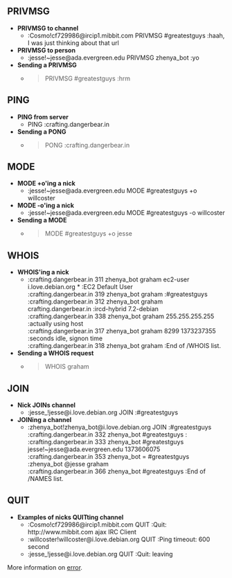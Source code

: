 
PRIVMSG
-------
   - **PRIVMSG to channel**
      - :Cosmo\!cf729986@ircip1\.mibbit\.com PRIVMSG \#greatestguys :haah, I was just thinking about that url
   - **PRIVMSG to person**
      - :jesse\!~jesse@ada\.evergreen\.edu PRIVMSG zhenya\_bot :yo
   - **Sending a PRIVMSG**
      - > PRIVMSG \#greatestguys :hrm

PING
----
   - **PING from server**
      - PING :crafting\.dangerbear\.in
   - **Sending a PONG**
      - > PONG :crafting\.dangerbear\.in

MODE
----
   - **MODE +o'ing a nick**
      - :jesse\!~jesse@ada\.evergreen\.edu MODE \#greatestguys \+o willcoster
   - **MODE -o'ing a nick**
      - :jesse\!~jesse@ada\.evergreen.edu MODE \#greatestguys \-o willcoster
   - **Sending a MODE**
      - > MODE \#greatestguys \+o jesse

WHOIS
-----
   - **WHOIS'ing a nick**
      -  :crafting\.dangerbear\.in 311 zhenya\_bot graham ec2\-user i\.love\.debian\.org \* :EC2 Default User   
         :crafting\.dangerbear\.in 319 zhenya\_bot graham :\#greatestguys   
         :crafting\.dangerbear\.in 312 zhenya\_bot graham crafting\.dangerbear\.in :ircd\-hybrid 7\.2\-debian   
         :crafting\.dangerbear\.in 338 zhenya\_bot graham 255\.255\.255\.255 :actually using host   
         :crafting\.dangerbear\.in 317 zhenya\_bot graham 8299 1373237355 :seconds idle, signon time   
         :crafting\.dangerbear\.in 318 zhenya\_bot graham :End of /WHOIS list\.   
   - **Sending a WHOIS request**
      -  > WHOIS  graham

JOIN
----
   - **Nick JOINs channel**
      - :jesse\_\!jesse@i\.love\.debian\.org JOIN :\#greatestguys
   - **JOINing a channel**
      -  :zhenya\_bot\!zhenya\_bot@i\.love\.debian\.org JOIN :\#greatestguys   
         :crafting\.dangerbear\.in 332 zhenya_bot \#greatestguys :<topic>    
         :crafting\.dangerbear\.in 333 zhenya\_bot \#greatestguys jesse\!~jesse@ada\.evergreen\.edu 1373606075    
         :crafting\.dangerbear\.in 353 zhenya_bot = \#greatestguys :zhenya\_bot @jesse graham   
         :crafting.dangerbear.in 366 zhenya_bot \#greatestguys :End of /NAMES list\.   

QUIT
----
   - **Examples of nicks QUITting channel**
      - :Cosmo\!cf729986@ircip1\.mibbit\.com QUIT :Quit: http://www\.mibbit\.com ajax IRC Client
      - :willcoster\!willcoster@i\.love\.debian\.org QUIT :Ping timeout: 600 second
      - :jesse\_\!jesse@i\.love\.debian\.org QUIT :Quit: leaving


More information on [error](http://www.irchelp.org/irchelp/rfc/chapter6.html).


